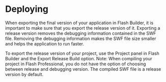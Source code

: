 # Deploying

When exporting the final version of your application in Flash Builder, it is
important to make sure that you export the release version of it. Exporting a
release version removes the debugging information contained in the SWF file.
Removing the debugging information makes the SWF file size smaller and helps the
application to run faster.

To export the release version of your project, use the Project panel in Flash
Builder and the Export Release Build option. Note: When compiling your project
in Flash Professional, you do not have the option of choosing between release
and debugging version. The compiled SWF file is a release version by default.
